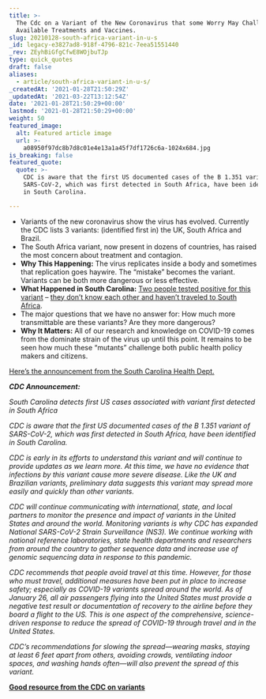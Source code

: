 ```yaml
---
title: >-
  The Cdc on a Variant of the New Coronavirus that some Worry May Challenge
  Available Treatments and Vaccines.
slug: 20210128-south-africa-variant-in-u-s
_id: legacy-e3827ad8-918f-4796-821c-7eea51551440
_rev: ZEyhBiGfgCfwE8WOjbuTJp
type: quick_quotes
draft: false
aliases:
  - article/south-africa-variant-in-u-s/
_createdAt: '2021-01-28T21:50:29Z'
_updatedAt: '2021-03-22T13:12:54Z'
date: '2021-01-28T21:50:29+00:00'
lastmod: '2021-01-28T21:50:29+00:00'
weight: 50
featured_image:
  alt: Featured article image
  url: >-
    a08950f97dc8b7d8c01e4e13a1a45f7df1726c6a-1024x684.jpg
is_breaking: false
featured_quote:
  quote: >-
    CDC is aware that the first US documented cases of the B 1.351 variant of
    SARS-CoV-2, which was first detected in South Africa, have been identified
    in South Carolina.

---
```

* Variants of the new coronavirus show the virus has evolved. Currently the CDC lists 3 variants: (identified first in) the UK, South Africa and Brazil.
* The South Africa variant, now present in dozens of countries, has raised the most concern about treatment and contagion.
* **Why This Happening:** The virus replicates inside a body and sometimes that replication goes haywire. The “mistake” becomes the variant. Variants can be both more dangerous or less effective.
* **What Happened in South Carolina:** [Two people tested positive for this variant](https://scdhec.gov/news-releases/south-carolina-public-health-officials-detect-nations-first-known-cases-covid-19) – [they don’t know each other and haven’t traveled to South Africa](https://scdhec.gov/news-releases/south-carolina-public-health-officials-detect-nations-first-known-cases-covid-19).
* The major questions that we have no answer for: How much more transmittable are these variants? Are they more dangerous?
* **Why It Matters:** All of our research and knowledge on COVID-19 comes from the dominate strain of the virus up until this point. It remains to be seen how much these “mutants” challenge both public health policy makers and citizens.

[Here’s the announcement from the South Carolina Health Dept.](https://scdhec.gov/news-releases/south-carolina-public-health-officials-detect-nations-first-known-cases-covid-19)

**_CDC Announcement:_**

_South Carolina detects first US cases associated with variant first detected in South Africa_

_CDC is aware that the first US documented cases of the B 1.351 variant of SARS-CoV-2, which was first detected in South Africa, have been identified in South Carolina._

_CDC is early in its efforts to understand this variant and will continue to provide updates as we learn more. At this time, we have no evidence that infections by this variant cause more severe disease. Like the UK and Brazilian variants, preliminary data suggests this variant may spread more easily and quickly than other variants._

_CDC will continue communicating with international, state, and local partners to monitor the presence and impact of variants in the United States and around the world. Monitoring variants is why CDC has expanded National SARS-CoV-2 Strain Surveillance (NS3). We continue working with national reference laboratories, state health departments and researchers from around the country to gather sequence data and increase use of genomic sequencing data in response to this pandemic._

_CDC recommends that people avoid travel at this time. However, for those who must travel, additional measures have been put in place to increase safety; especially as COVID-19 variants spread around the world. As of January 26, all air passengers flying into the United States must provide a negative test result or documentation of recovery to the airline before they board a flight to the US. This is one aspect of the comprehensive, science-driven response to reduce the spread of COVID-19 through travel and in the United States._

_CDC’s recommendations for slowing the spread—wearing masks, staying at least 6 feet apart from others, avoiding crowds, ventilating indoor spaces, and washing hands often—will also prevent the spread of this variant._

[**Good resource from the CDC on variants**](https://www.cdc.gov/coronavirus/2019-ncov/more/science-and-research/scientific-brief-emerging-variants.html)